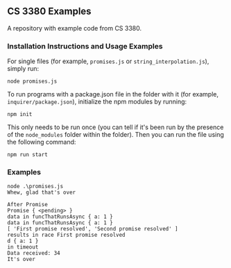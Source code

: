 ## CS 3380 Examples

A repository with example code from CS 3380.

### Installation Instructions and Usage Examples

For single files (for example, `promises.js` or `string_interpolation.js`), simply run:

```
node promises.js
```

To run programs with a package.json file in the folder with it (for example, `inquirer/package.json`), initialize the npm modules by running:

```
npm init
```

This only needs to be run once (you can tell if it's been run by the presence of the `node_modules` folder within the folder). Then you can run the file using the following command:

```
npm run start
```

### Examples
```
node .\promises.js       
Whew, glad that's over

After Promise
Promise { <pending> }
data in funcThatRunsAsync { a: 1 }
data in funcThatRunsAsync { a: 1 }
[ 'First promise resolved', 'Second promise resolved' ]
results in race First promise resolved
d { a: 1 }
in timeout
Data received: 34
It's over
```